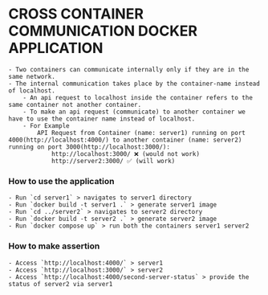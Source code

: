 # CROSS CONTAINER COMMUNICATION DOCKER APPLICATION
    - Two containers can communicate internally only if they are in the same network.
    - The internal communication takes place by the container-name instead of localhost.
        - An api request to localhost inside the container refers to the same container not another container.
        - To make an api request (communicate) to another container we have to use the container name instead of localhost.
        - For Example
            API Request from Container (name: server1) running on port 4000(http://localhost:4000/) to another container (name: server2) running on port 3000(http://localhost:3000/):
                http://localhost:3000/ ❌ (would not work)
                http://server2:3000/ ✅ (will work)  

### How to use the application
    - Run `cd server1` > navigates to server1 directory
    - Run `docker build -t server1 .` > generate server1 image
    - Run `cd ../server2` > navigates to server2 directory
    - Run `docker build -t server2 .` > generate server2 image
    - Run `docker compose up` > run both the containers server1 server2

### How to make assertion 
    - Access `http://localhost:4000/` > server1 
    - Access `http://localhost:3000/` > server2
    - Access `http://localhost:4000/second-server-status` > provide the status of server2 via server1